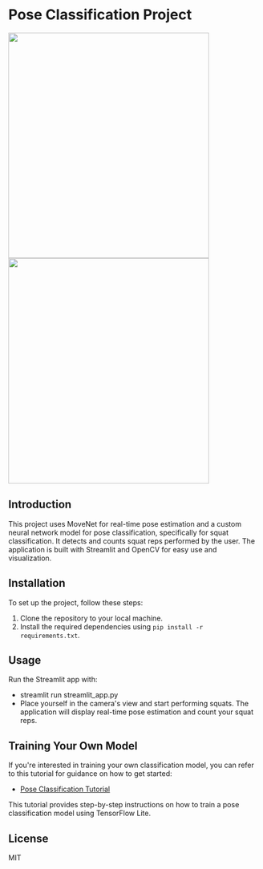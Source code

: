 # Pose Classification Project

<p float="left">
  <img src="https://i.imgur.com/r5skk8r.png" width="400" height="450"/>
  <img src="https://i.imgur.com/7ODrwxS.png" width="400" height="450"/> 
</p>

## Introduction
This project uses MoveNet for real-time pose estimation and a custom neural network model for pose classification, specifically for squat classification. It detects and counts squat reps performed by the user. The application is built with Streamlit and OpenCV for easy use and visualization.

## Installation
To set up the project, follow these steps:
1. Clone the repository to your local machine.
2. Install the required dependencies using `pip install -r requirements.txt`.

## Usage
Run the Streamlit app with:
- streamlit run streamlit_app.py
- Place yourself in the camera's view and start performing squats. The application will display real-time pose estimation and count your squat reps.

## Training Your Own Model
If you're interested in training your own classification model, you can refer to this tutorial for guidance on how to get started:
- [Pose Classification Tutorial](https://github.com/tensorflow/tensorflow/blob/master/tensorflow/lite/g3doc/tutorials/pose_classification.ipynb)

This tutorial provides step-by-step instructions on how to train a pose classification model using TensorFlow Lite.


## License
MIT
